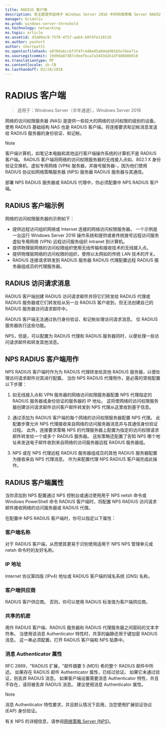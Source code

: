 ```yaml
---
title: RADIUS 客户端
description: 本主题提供适用于 Windows Server 2016 中的网络策略 Server RADIUS 客户端的概述。
manager: brianlic
ms.prod: windows-server-threshold
ms.technology: networking
ms.topic: article
ms.assetid: d3a09ac9-75f8-4f57-aab4-b0fdfe110118
ms.author: pashort
author: shortpatti
ms.openlocfilehash: a970dabcc6f3f4fc4d8ed5a0dedd01b5a7dee71a
ms.sourcegitcommit: 19d9da87d87c9eefbca7a3443d2b1df486b0b010
ms.translationtype: MT
ms.contentlocale: zh-CN
ms.lasthandoff: 03/28/2018
---
```

# <a name="radius-clients"></a>RADIUS 客户端

>适用于：Windows Server（半年通道），Windows Server 2016

网络的访问权限服务器 \(NAS\) 是提供一些较大的网络的访问权限的级别的设备。 使用 RADIUS 基础结构 NAS 也是 RADIUS 客户端，将连接要求和记帐消息发送给 RADIUS 服务器的身份验证、和记帐。

>[!NOTE]
>客户端计算机，如笔记本电脑和其他运行客户端操作系统的计算机不是 RADIUS 客户端。 RADIUS 客户端将网络的访问权限服务器的无线接入点如、802.1 X 身份验证交换机、虚拟专用网络 \(VPN\) 服务器，并拨号服务器-，因为他们使用 RADIUS 协议如网络策略服务器 \(NPS\) 服务器 RADIUS 服务器与其通信。

部署 NPS RADIUS 服务器或 RADIUS 代理中，你必须配置中 NPS RADIUS 客户端。

## <a name="radius-client-examples"></a>RADIUS 客户端示例

网络的访问权限服务器的示例如下：

- 提供远程访问组织网络或 Internet 连接的网络访问权限服务器。 一个示例是一台运行 Windows Server 2016 操作系统和提供或者传统拨号远程访问服务虚拟专用网络 (VPN) 远程访问服务组织 intranet 到计算机。
- 提供物理层网络的访问权限组织使用无线传输和接收技术的无线接入点。
- 提供物理层网络的访问权限的组织，使用以太网如的传统 LAN 技术的开关。
- RADIUS 连接请求转发到 RADIUS 服务器 RADIUS 代理配置远程 RADIUS 服务器组成员的代理服务器。

## <a name="radius-access-request-messages"></a>RADIUS 访问请求消息

RADIUS 客户端创建 RADIUS 访问请求邮件并将它们转发给 RADIUS 代理或 RADIUS 服务器或它们转发给从另一台 RADIUS 客户收到，但无法创建自己的 RADIUS 服务器访问请求邮件中。

RADIUS 客户端无法通过执行身份验证、和记帐处理访问请求消息。 仅 RADIUS 服务器执行这些功能。

NPS，但是，可以配置为 RADIUS 代理和 RADIUS 服务器同时，以便处理一些访问请求邮件和转发其他消息。

## <a name="nps-as-a-radius-client"></a>NPS RADIUS 客户端用作

NPS RADIUS 客户端时作为为 RADIUS 代理转发给其他 RADIUS 服务器，以便处理访问请求邮件对其进行配置。 当你 NPS RADIUS 代理用作，是必需的常规配置以下步骤：

1. 如无线接入点和 VPN 服务器的网络访问权限服务器配置 NPS 代理指定的 RADIUS 服务器或身份验证的服务器的 IP 地址。 这将使网络的访问权限服务器创建访问请求邮件访问客户邮件转发到 NPS 代理从这里收到基于信息。

2. 通过添加为 RADIUS 客户端的每个网络的访问权限服务器配置 NPS 代理。 此配置步骤允许 NPS 代理接收来自网络的访问服务器消息并与其通信身份验证过程。 此外，连接要求策略 NPS 的代理服务器上配置为指定的访问权限请求邮件转发给一个或多个 RADIUS 服务器。 这些策略还配置了告知 NPS 哪个地址来发送电子邮件收到来自网络的访问服务器远程 RADIUS 服务器组。

3. NPS 或在 NPS 代理远程 RADIUS 服务器组成员的其他 RADIUS 服务器配置为接收来自 NPS 代理消息。 作为来配置代理 NPS RADIUS 客户端完成此操作。

## <a name="radius-client-properties"></a>RADIUS 客户端属性

当你添加到 NPS 配置通过 NPS 控制台或通过使用用于 NPS netsh 命令或 Windows PowerShell 命令 RADIUS 客户端时，将配置 NPS RADIUS 访问请求邮件接收网络的访问服务器或 RADIUS 代理。

在配置中 NPS RADIUS 客户端时，你可以指定以下属性：

### <a name="client-name"></a>客户端名称

 对于 RADIUS 客户端，从而使其更易于识别使用适用于 NPS NPS 管理单元或 netsh 命令时的友好名称。

### <a name="ip-address"></a>IP 地址

Internet 协议第四版 \(IPv4\) 地址或 RADIUS 客户端的域名系统 \(DNS\) 名称。

### <a name="client-vendor"></a>客户端供应商

RADIUS 客户供应商。 否则，你可以使用 RADIUS 标准值为客户端供应商。

### <a name="shared-secret"></a>共享的机密

用作 RADIUS 客户端、RADIUS 服务器和 RADIUS 代理服务器之间密码的文本字符串。 当使用该消息 Authenticator 特性时，共享的幽静还用于键加密 RADIUS 消息。 这一串必须配置，打开 RADIUS 客户端和 NPS 贴靠中。

### <a name="message-authenticator-attribute"></a>消息 Authenticator 属性

RFC 2869，"RADIUS 扩展，"邮件摘要 5 \(MD5\) 希的整个 RADIUS 邮件中所述。 如果存在 RADIUS 邮件 Authenticator 属性，已经过验证。 如果它未通过验证，则丢弃 RADIUS 消息。 如果客户端设置需要消息 Authenticator 特性，并且不存在，请将被丢弃 RADIUS 消息。 建议使用消息 Authenticator 属性。

>[!NOTE]
>消息 Authenticator 特性要求，并且默认情况下启用，当您使用扩展验证协议 \(EAP\) 身份验证。 

有关 NPS 的详细信息，请参阅[网络策略 Server (NPS)](nps-top.md)。

